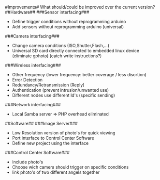 #Improvements#
What should/could be improved over the current version?
##Hardware##
###Sensor interfacing###
<ul>
<li>Define trigger conditions without reprogramming arduino</li>
<li>Add sensors without reprogramming arduino (universal)</li>
</ul>
###Camera interfacing###
<ul>
<li>Change camera conditions (ISO,Shutter,Flash,...)</li>
<li>Universal SD card directly connected to embedded linux device (eliminate gphoto) (catch write instructions?)</li>
</ul>
###Wireless interfacing###
<ul>
<li>Other frequency (lower frequency: better coverage / less disortion)</li>
<li>Error Detection</li>
<li>Redundancy/Retransmission (Reply)</li>
<li>Authentication (prevent intrusion/unwanted use)</li>
<li>Different nodes use different Id's (specific sending)</li>
</ul>
###Network interfacing###
<ul>
<li>Local Samba server => PHP overhead eliminated</li>
</ul>
##Software##
###Image Server###
<ul>
<li>Low Resolution version of photo's for quick viewing</li>
<li>Port interface to Control Center Software</li>
<li>Define new project using the interface</li>
</ul>
###Control Center Software###
<ul>
<li>Include photo's</li>
<li>Choose wich camera should trigger on specific conditions</li>
<li>link photo's of two different angels together</li>
</ul>